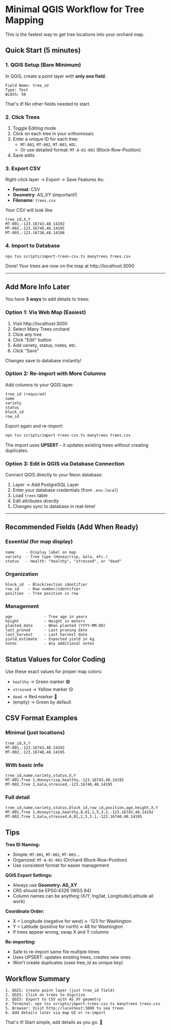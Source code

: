 # Minimal QGIS Workflow for Tree Mapping

This is the fastest way to get tree locations into your orchard map.

## Quick Start (5 minutes)

### 1. QGIS Setup (Bare Minimum)

In QGIS, create a point layer with **only one field**:

```
Field Name: tree_id
Type: Text
Width: 50
```

That's it! No other fields needed to start.

### 2. Click Trees

1. Toggle Editing mode
2. Click on each tree in your orthomosaic
3. Enter a unique ID for each tree:
   - `MT-001`, `MT-002`, `MT-003`, etc.
   - Or use detailed format: `MT-A-01-001` (Block-Row-Position)
4. Save edits

### 3. Export CSV

Right-click layer → Export → Save Features As:
- **Format**: CSV
- **Geometry**: AS_XY (important!)
- **Filename**: `trees.csv`

Your CSV will look like:
```csv
tree_id,X,Y
MT-001,-123.16743,48.14192
MT-002,-123.16740,48.14195
MT-003,-123.16738,48.14198
```

### 4. Import to Database

```bash
npx tsx scripts/import-trees-csv.ts manytrees trees.csv
```

Done! Your trees are now on the map at http://localhost:3000

---

## Add More Info Later

You have **3 ways** to add details to trees:

### Option 1: Via Web Map (Easiest)

1. Visit http://localhost:3000
2. Select Many Trees orchard
3. Click any tree
4. Click "Edit" button
5. Add variety, status, notes, etc.
6. Click "Save"

Changes save to database instantly!

### Option 2: Re-import with More Columns

Add columns to your QGIS layer:
```
tree_id (required)
name
variety
status
block_id
row_id
```

Export again and re-import:
```bash
npx tsx scripts/import-trees-csv.ts manytrees trees.csv
```

The import uses **UPSERT** - it updates existing trees without creating duplicates.

### Option 3: Edit in QGIS via Database Connection

Connect QGIS directly to your Neon database:
1. Layer → Add PostgreSQL Layer
2. Enter your database credentials (from `.env.local`)
3. Load `trees` table
4. Edit attributes directly
5. Changes sync to database in real-time!

---

## Recommended Fields (Add When Ready)

### Essential (for map display)
```
name     - Display label on map
variety  - Tree type (Honeycrisp, Gala, etc.)
status   - Health: "healthy", "stressed", or "dead"
```

### Organization
```
block_id  - Block/section identifier
row_id    - Row number/identifier
position  - Tree position in row
```

### Management
```
age              - Tree age in years
height           - Height in meters
planted_date     - When planted (YYYY-MM-DD)
last_pruned      - Last pruning date
last_harvest     - Last harvest date
yield_estimate   - Expected yield in kg
notes            - Any additional notes
```

## Status Values for Color Coding

Use these exact values for proper map colors:
- `healthy` → Green marker 🟢
- `stressed` → Yellow marker 🟡
- `dead` → Red marker 🔴
- (empty) → Green by default

## CSV Format Examples

### Minimal (just locations)
```csv
tree_id,X,Y
MT-001,-123.16743,48.14192
MT-002,-123.16740,48.14195
```

### With basic info
```csv
tree_id,name,variety,status,X,Y
MT-001,Tree 1,Honeycrisp,healthy,-123.16743,48.14192
MT-002,Tree 2,Gala,stressed,-123.16740,48.14195
```

### Full detail
```csv
tree_id,name,variety,status,block_id,row_id,position,age,height,X,Y
MT-001,Tree 1,Honeycrisp,healthy,A,01,1,5,3.2,-123.16743,48.14192
MT-002,Tree 2,Gala,stressed,A,01,2,5,3.1,-123.16740,48.14195
```

## Tips

**Tree ID Naming:**
- Simple: `MT-001`, `MT-002`, `MT-003`...
- Organized: `MT-A-01-001` (Orchard-Block-Row-Position)
- Use consistent format for easier management

**QGIS Export Settings:**
- Always use **Geometry: AS_XY**
- CRS should be EPSG:4326 (WGS 84)
- Column names can be anything (X/Y, lng/lat, Longitude/Latitude all work)

**Coordinate Order:**
- X = Longitude (negative for west) ≈ -123 for Washington
- Y = Latitude (positive for north) ≈ 48 for Washington
- If trees appear wrong, swap X and Y columns

**Re-importing:**
- Safe to re-import same file multiple times
- Uses UPSERT: updates existing trees, creates new ones
- Won't create duplicates (uses tree_id as unique key)

## Workflow Summary

```
1. QGIS: Create point layer (just tree_id field)
2. QGIS: Click on trees to digitize
3. QGIS: Export to CSV with AS_XY geometry
4. Terminal: npx tsx scripts/import-trees-csv.ts manytrees trees.csv
5. Browser: Visit http://localhost:3000 to see trees
6. Add details later via map UI or re-import
```

That's it! Start simple, add details as you go. 🌳
